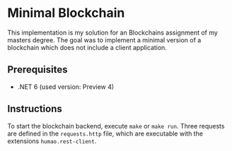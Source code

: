 # Minimal Blockchain

This implementation is my solution for an Blockchains assignment of my masters degree.
The goal was to implement a minimal version of a blockchain which does not include a client application.

## Prerequisites

* .NET 6 (used version: Preview 4)

## Instructions

To start the blockchain backend, execute `make` or `make run`.
Three requests are defined in the `requests.http` file, which are executable with the extensions `humao.rest-client`.